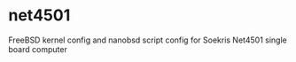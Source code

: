 net4501
=======

FreeBSD kernel config and nanobsd script config for Soekris Net4501 single board computer
